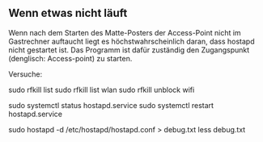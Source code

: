 ## Wenn etwas nicht läuft
Wenn nach dem Starten des Matte-Posters der Access-Point nicht im Gastrechner auftaucht liegt es 
höchstwahrscheinlich daran, dass hostapd nicht gestartet ist. Das Programm ist dafür zuständig den
Zugangspunkt (denglisch: Access-point) zu starten.

Versuche:

sudo rfkill list
sudo rfkill list wlan
sudo rfkill unblock wifi

sudo systemctl status hostapd.service
sudo systemctl restart hostapd.service

sudo hostapd -d /etc/hostapd/hostapd.conf > debug.txt
less debug.txt


